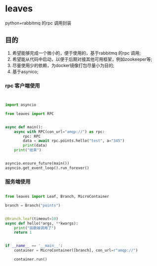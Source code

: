 # leaves

python+rabbitmq 的rpc 调用封装

## 目的

1. 希望能够完成一个微小的，便于使用的，基于rabbitmq 的rpc 调用;
1. 希望能从代码中启动，以便于后期对接其他可用框架，例如zookeeper等;
1. 尽量使用少的依赖，为docker镜像打包尽量小为目的;
1. 基于asynico;

### rpc 客户端使用

```python


import asyncio

from leaves import RPC


async def main():
    async with RPC(con_url="amqp://") as rpc:
        rpc: RPC
        data = await rpc.points.hello("test", a="345")
        print(data)
    print("结束")


asyncio.ensure_future(main())
asyncio.get_event_loop().run_forever()

```

### 服务端使用

```python

from leaves import Leaf, Branch, MicroContainer

branch = Branch("points")


@Branch.leaf(timeout=10)
async def hello(*args, **kwargs):
    print("函数被调用了")
    return 1


if __name__ == '__main__':
    container = MicroContainer([branch], con_url=r"amqp://")

    container.run()

```
